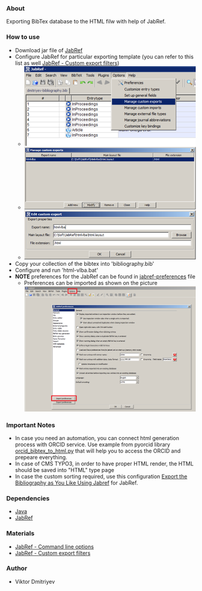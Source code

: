 ### About

Exporting BibTex database to the HTML filw with help of JabRef.

### How to use

* Download jar file of [JabRef](http://jabref.sourceforge.net/download.php)
* Configure JabRef for particular exporting template (you can refer to this list as well [JabRef - Custom export filters](http://jabref.sourceforge.net/help/CustomExports.php))
	* ![](./img/01.png)
	* ![](./img/02.png)
	* ![](./img/03.png)
* Copy your collection of the bibtex into 'bibliography.bib'
* Configure and run 'html-vlba.bat'
* **NOTE** preferences for the JabRef can be found in [jabref-preferences](jabref-preferences) file
    - Preferences can be imported as shown on the picture ![](./img/04.png)

### Important Notes

* In case you need an automation, you can connect html generation process with ORCID service. Use example from pyorcid library [orcid_bibtex_to_html.py](https://github.com/vdmitriyev/pyorcid/tree/master/examples) that will help you to access the ORCID and prepeare everything.
* In case of CMS TYPO3, in order to have proper HTML render, the HTML should be saved into "HTML" type page
* In case the custom sorting required, use this configuration [Export the Bibliography as You Like Using Jabref](http://liu-cv.blogspot.de/2011/03/export-bibliography-as-you-like-using.html) for JabRef.


### Dependencies

* [Java](https://www.java.com/en/download/)
* [JabRef](http://jabref.sourceforge.net/download.php)

### Materials

* [JabRef - Command line options](http://jabref.sourceforge.net/help/CommandLine.php)
* [JabRef - Custom export filters](http://jabref.sourceforge.net/help/CustomExports.php)

### Author

* Viktor Dmitriyev
